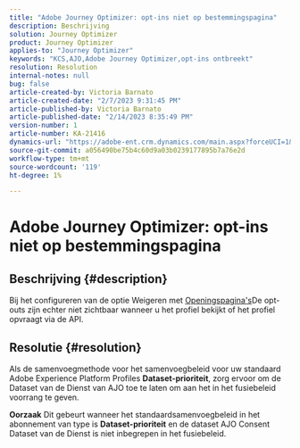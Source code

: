 ```yaml
---
title: "Adobe Journey Optimizer: opt-ins niet op bestemmingspagina"
description: Beschrijving
solution: Journey Optimizer
product: Journey Optimizer
applies-to: "Journey Optimizer"
keywords: "KCS,AJO,Adobe Journey Optimizer,opt-ins ontbreekt"
resolution: Resolution
internal-notes: null
bug: false
article-created-by: Victoria Barnato
article-created-date: "2/7/2023 9:31:45 PM"
article-published-by: Victoria Barnato
article-published-date: "2/14/2023 8:35:49 PM"
version-number: 1
article-number: KA-21416
dynamics-url: "https://adobe-ent.crm.dynamics.com/main.aspx?forceUCI=1&pagetype=entityrecord&etn=knowledgearticle&id=1b9b39cf-2ea7-ed11-aad1-6045bd0065f9"
source-git-commit: a056490be75b4c60d9a03b0239177895b7a76e2d
workflow-type: tm+mt
source-wordcount: '119'
ht-degree: 1%

---
```


# Adobe Journey Optimizer: opt-ins niet op bestemmingspagina

## Beschrijving {#description}

Bij het configureren van de optie Weigeren met [Openingspagina&#39;s](https://experienceleague.adobe.com/docs/journey-optimizer/using/landing-pages/lp-use-cases.html)De opt-outs zijn echter niet zichtbaar wanneer u het profiel bekijkt of het profiel opvraagt via de API.

## Resolutie {#resolution}


Als de samenvoegmethode voor het samenvoegbeleid voor uw standaard Adobe Experience Platform Profiles <b>Dataset-prioriteit</b>, zorg ervoor om de Dataset van de Dienst van AJO toe te laten om aan het in het fusiebeleid voorrang te geven.


<b>Oorzaak</b>
Dit gebeurt wanneer het standaardsamenvoegbeleid in het abonnement van type is <b>Dataset-prioriteit</b> en de dataset AJO Consent Dataset van de Dienst is niet inbegrepen in het fusiebeleid.

